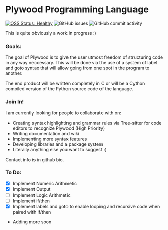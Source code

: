 # Plywood Programming Language           
   
[![OSS Status: Healthy](https://img.shields.io/badge/OSS%20Status-Healthy-darkgreen.svg)](OSS_STATUS.md)
![GitHub issues](https://img.shields.io/github/issues-raw/stevenrakhmanchik/Pinewood-Programming-Language)
![GitHub commit activity](https://img.shields.io/github/commit-activity/w/stevenrakhmanchik/Pinewood-Programming-Language)

This is quite obviously a work in progress :)

### Goals:

The goal of Plywood is to give the user utmost freedom of structuring code in any way neccessary. This will be done via the use of a system of label and goto syntax that will allow going from one spot in the program to another.

The end product will be written completely in C or will be a Cython compiled version of the Python source code of the language.

### Join In!

I am currently looking for people to collaborate with on:

- Creating syntax highlighting and grammar rules via Tree-sitter for code editors to recognize Plywood (High Priority)
- Writing documentation and wiki
- Implementing more syntax features
- Developing libraries and a package system
- Literally anything else you want to suggest :)
 
Contact info is in github bio.

### To Do:

- [X] Implement Numeric Arithmetic
- [X] Implement Output
- [ ] Implement Logic Arithmetic
- [ ] Implement if/then
- [X] Implement labels and goto to enable looping and recursive code when paired with if/then
- Adding more soon
